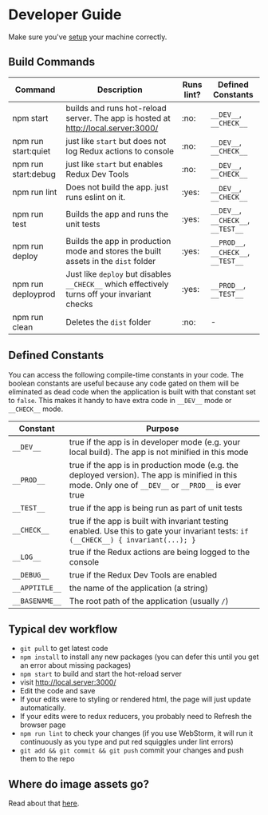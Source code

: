 # Developer Guide

Make sure you've [setup](DEV_SETUP.md) your machine correctly.

## Build Commands

| Command | Description | Runs lint? | Defined Constants |
| --- | --- | --- | --- |
| npm start | builds and runs hot-reload server.  The app is hosted at http://local.server:3000/ | :no: | `__DEV__`, `__CHECK__` |
| npm run start:quiet | just like `start` but does not log Redux actions to console | :no: | `__DEV__`, `__CHECK__` |
| npm run start:debug | just like `start` but enables Redux Dev Tools | :no: | `__DEV__`, `__CHECK__` |
| npm run lint | Does not build the app.  just runs eslint on it. | :yes: | `__DEV__`, `__CHECK__` |
| npm run test | Builds the app and runs the unit tests | :yes: | `__DEV__`, `__CHECK__`, `__TEST__` |
| npm run deploy | Builds the app in production mode and stores the built assets in the `dist` folder | :yes: | `__PROD__`, `__CHECK__`, `__TEST__` |
| npm run deployprod | Just like `deploy` but disables `__CHECK__` which effectively turns off your invariant checks | :yes: | `__PROD__`, `__TEST__` |
| npm run clean | Deletes the `dist` folder | :no: | - |

## Defined Constants

You can access the following compile-time constants in your code.  The boolean constants are useful because any
code gated on them will be eliminated as dead code when the application is built with that constant set to `false`.
This makes it handy to have extra code in `__DEV__` mode or `__CHECK__` mode.

| Constant | Purpose |
| --- | --- |
| `__DEV__` | true if the app is in developer mode (e.g. your local build).  The app is not minified in this mode |
| `__PROD__` | true if the app is in production mode (e.g. the deployed version).  The app is minified in this mode.  Only one of `__DEV__` or `__PROD__` is ever true |
| `__TEST__` | true if the app is being run as part of unit tests |
| `__CHECK__` | true if the app is built with invariant testing enabled.  Use this to gate your invariant tests: `if (__CHECK__) { invariant(...); }` |
| `__LOG__` | true if the Redux actions are being logged to the console |
| `__DEBUG__` | true if the Redux Dev Tools are enabled |
| `__APPTITLE__` | the name of the application (a string) |
| `__BASENAME__` | The root path of the application (usually `/`) |


## Typical dev workflow

* `git pull` to get latest code
* `npm install` to install any new packages (you can defer this until you get an error about missing packages)
* `npm start` to build and start the hot-reload server
* visit http://local.server:3000/
* Edit the code and save
* If your edits were to styling or rendered html, the page will just update automatically.
* If your edits were to redux reducers, you probably need to Refresh the browser page
* `npm run lint` to check your changes (if you use WebStorm, it will run it continuously as you type and put red squiggles under lint errors)
* `git add && git commit && git push` commit your changes and push them to the repo

## Where do image assets go?

Read about that [here](IMAGE_ASSETS.md).
